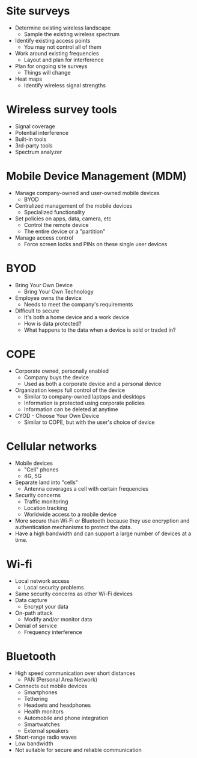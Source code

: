 # Site surveys
- Determine existing wireless landscape
	- Sample the existing wireless spectrum
- Identify existing access points
	- You may not control all of them
- Work around existing frequencies
	- Layout and plan for interference
- Plan for ongoing site surveys
	- Things will change
- Heat maps
	- Identify wireless signal strengths
# Wireless survey tools
- Signal coverage
- Potential interference
- Built-in tools
- 3rd-party tools
- Spectrum analyzer
# Mobile Device Management  (MDM)
- Manage company-owned and user-owned mobile devices
	- BYOD
- Centralized management of the mobile devices
	- Specialized functionality
- Set policies on apps, data, camera, etc
	- Control the remote device
	- The entire device or a "partition"
- Manage access control
	- Force screen locks and PINs on these single user devices
# BYOD
- Bring Your Own Device
	- Bring Your Own Technology
- Employee owns the device
	- Needs to meet the company's requirements
- Difficult to secure
	- It's both a home device and a work device
	- How is data protected?
	- What happens to the data when a device is sold or traded in?
# COPE
- Corporate owned, personally enabled
	- Company buys the device
	- Used as both a corporate device and a personal device
- Organization keeps full control of the device
	- Similar to company-owned laptops and desktops
	- Information is protected using corporate policies
	- Information can be deleted at anytime
- CYOD - Choose Your Own Device
	- Similar to COPE, but with the user's choice of device
# Cellular networks
- Mobile devices
	- "Cell" phones
	- 4G, 5G
- Separate land into "cells"
	- Antenna coverages a cell with certain frequencies
- Security concerns
	- Traffic monitoring
	- Location tracking
	- Worldwide access to a mobile device
- More secure than Wi-Fi or Bluetooth because they use encryption and authentication mechanisms to protect the data.
- Have a high bandwidth and can support a large number of devices at a time.
# Wi-fi
- Local network access
	- Local security problems
- Same security concerns as other Wi-Fi devices
- Data capture
	- Encrypt your data
- On-path attack
	- Modify and/or monitor data
- Denial of service
	- Frequency interference
# Bluetooth
- High speed communication over short distances
	- PAN (Personal Area Network)
- Connects out mobile devices
	- Smartphones
	- Tethering
	- Headsets and headphones
	- Health monitors
	- Automobile and phone integration
	- Smartwatches
	- External speakers
- Short-range radio waves
- Low bandwidth
- Not suitable for secure and reliable communication

